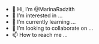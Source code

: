 - 👋 Hi, I’m @MarinaRadzith
- 👀 I’m interested in ...
- 🌱 I’m currently learning ...
- 💞️ I’m looking to collaborate on ...
- 📫 How to reach me ...

<!---
MarinaRadzith/MarinaRadzith is a ✨ special ✨ repository because its `README.md` (this file) appears on your GitHub profile.
You can click the Preview link to take a look at your changes.
--->
